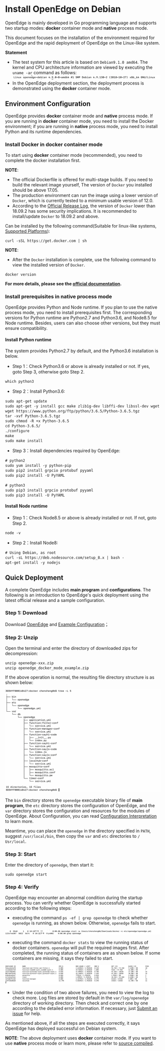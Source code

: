 # Install OpenEdge on Debian

OpenEdge is mainly developed in Go programming language and supports two startup modes: **docker** container mode and **native** process mode.

This document focuses on the installation of the environment required for OpenEdge and the rapid deployment of OpenEdge on the Linux-like system.

**Statement**

- The test system for this article is based on `Debian9.1.0 amd64`. The kernel and CPU architecture information are viewed by executing the `uname -ar` command as follows:
![debian kernel detail](../../images/setup/os-debian.png)
- In the OpenEdge deployment section, the deployment process is demonstrated using the **docker** container mode.

## Environment Configuration

OpenEdge provides **docker** container mode and **native** process mode. If you are running in **docker** container mode, you need to install the Docker environment; if you are running in **native** process mode, you need to install Python and its runtime dependencies.

### Install Docker in **docker** container mode

To start using **docker** container mode (recommended), you need to complete the docker installation first.

**NOTE**:

- The official Dockerfile is offered for multi-stage builds. If you need to build the relevant image yourself, The version of `Docker` you installed should be above 17.05.
- The production environment can run the image using a lower version of `Docker`, which is currently tested to a minimum usable version of 12.0.
- According to the [Official Release Log](https://docs.docker.com/engine/release-notes/#18092), the version of `Docker` lower than 18.09.2 has some security implications. It is recommended to install/update `Docker` to 18.09.2 and above.

Can be installed by the following command(Suitable for linux-like systems, [Supported Platforms](./Support-platforms.md)):

```shell
curl -sSL https://get.docker.com | sh
```

**NOTE**:

- After the `Docker` installation is complete, use the following command to view the installed version of `Docker`.

```shell
docker version
```

**For more details, please see the [official documentation](https://docs.docker.com/install/).**

### Install prerequisites in **native** process mode

OpenEdge provides Python and Node runtime. If you plan to use the native process mode, you need to install prerequisites first. The corresponding versions for Python runtime are Python2.7 and Python3.6, and Node8.5 for Node runtime. Besides, users can also choose other versions, but they must ensure compatibility.

#### Install Python runtime

The system provides Python2.7 by default, and the Python3.6 installation is below.

- Step 1：Check Python3.6 or above is already installed or not. If yes, goto Step 3, otherwise goto Step 2.

```shell
which python3
```

- Step 2：Install Python3.6:

```shell
sudo apt-get update
sudo apt-get -y install gcc make zlib1g-dev libffi-dev libssl-dev wget
wget https://www.python.org/ftp/python/3.6.5/Python-3.6.5.tgz
tar -xvf Python-3.6.5.tgz
sudo chmod -R +x Python-3.6.5
cd Python-3.6.5/
./configure
make
sudo make install
```

- Step 3：Install dependencies required by OpenEdge:

```shell
# python2
sudo yum install -y python-pip
sudo pip2 install grpcio protobuf pyyaml
sudo pip2 install -U PyYAML

# python3
sudo pip3 install grpcio protobuf pyyaml
sudo pip3 install -U PyYAML
```

#### Install Node runtime

- Step 1：Check Node8.5 or above is already installed or not. If not, goto Step 2.

```shell
node -v
```

- Step 2：Install Node8:

```shell
# Using Debian, as root
curl -sL https://deb.nodesource.com/setup_8.x | bash -
apt-get install -y nodejs
```

## Quick Deployment

A complete OpenEdge includes **main program** and **configurations**. The following is an introduction to OpenEdge's quick deployment using the latest official release and a sample configuration.

### Step 1: Download

Download [OpenEdge](../Resources-download.md) and [Example Configuration](https://github.com/baidu/openedge/releases/download/0.1.4/openedge_docker_mode_example.zip)；

### Step 2: Unzip

Open the terminal and enter the directory of downloaded zips for decompression:

```shell
unzip openedge-xxx.zip
unzip openedge_docker_mode_example.zip
```

If the above operation is normal, the resulting file directory structure is as shown below:

![OpenEdge directory](../../images/setup/openedge-dir.png)

The `bin` directory stores the `openedge` executable binary file of **main program**, the `etc` directory stores the configuration of OpenEdge, and the `var` directory stores the configuration and resources for the modules of OpenEdge. About Configuration, you can read [Configuration Interpretation](../tutorials/Config-interpretation.md) to learn more.

Meantime, you can place the `openedge` in the directory specified in `PATH`, suggest `/usr/local/bin`, then copy the `var` and `etc` directories to `/ Usr/local`.

### Step 3: Start

Enter the directory of `openedge`, then start it:

```shell
sudo openedge start
```

### Step 4: Verify

OpenEdge may encounter an abnormal condition during the startup process. You can verify whether OpenEdge is successfully started according to the following steps:

- executing the command `ps -ef | grep openedge` to check whether `openedge` is running, as shown below. Otherwise, `openedge` fails to start.

![OpenEdge](../../images/setup/openedge-started-thread.png)

- executing the command `docker stats` to view the running status of docker containers. `openedge` will pull the required images first. After completed, the running status of containers are as shown below. If some containers are missing, it says they failed to start.

![docker stats](../../images/setup/docker-stats.png)

- Under the condition of two above failures, you need to view the log to check more. Log files are stored by default in the `var/log/openedge` directory of working directory. Then check and correct one by one according to the detailed error information. If necessary, just [Submit an issue](https://github.com/baidu/openedge/issues) for help.

As mentioned above, if all the steps are executed correctly, it says OpenEdge has deployed successful on Debian system.

**NOTE**: The above deployment uses **docker** container mode. If you want to use **native** process mode or learn more, please refer to [source compiled](./Build-OpenEdge-from-Source.md).

